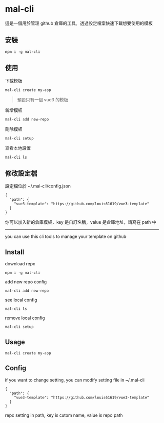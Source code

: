 # mal-cli

這是一個用於管理 github 倉庫的工具，透過設定檔案快速下載想要使用的模板

## 安裝

```
npm i -g mal-cli
```

## 使用

下載模板

```
mal-cli create my-app
```

> 預設只有一個 vue3 的模板

新增模板

```
mal-cli add new-repo
```

刪除模板

```
mal-cli setup
```

查看本地設置

```
mal-cli ls
```

## 修改設定檔

設定檔位於 ~/.mal-cli/config.json

```
{
  "path": {
    "vue3-template": "https://github.com/louis61619/vue3-template"
  }
}
```

你可以加入新的倉庫模板，key 是自訂名稱，value 是倉庫地址，請寫在 path 中

---

you can use this cli tools to manage your template on github

## Install

download repo

```
npm i -g mal-cli
```

add new repo config

```
mal-cli add new-repo
```

see local config

```
mal-cli ls
```

remove local config

```
mal-cli setup
```

## Usage

```
mal-cli create my-app
```

## Config

if you want to change setting, you can modify setting file in ~/.mal-cli

```
{
  "path": {
    "vue3-template": "https://github.com/louis61619/vue3-template"
  }
}
```

repo setting in path, key is cutom name, value is repo path
